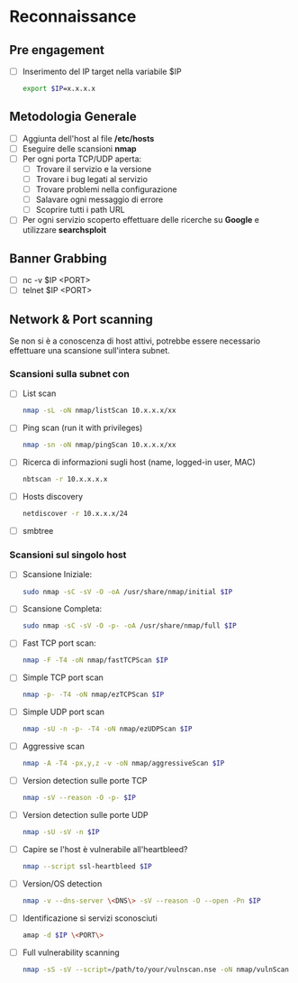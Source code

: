 # Reconnaissance

## Pre engagement
- [ ] Inserimento del IP target nella variabile $IP
	```bash
	export $IP=x.x.x.x
	```

## Metodologia Generale
- [ ] Aggiunta dell'host al file **/etc/hosts**
- [ ] Eseguire delle scansioni **nmap**
- [ ] Per ogni porta TCP/UDP aperta:
	- [ ] Trovare il servizio e la versione
	- [ ] Trovare i bug legati al servizio
	- [ ] Trovare problemi nella configurazione
	- [ ] Salavare ogni messaggio di errore
	- [ ] Scoprire tutti i path URL
- [ ] Per ogni servizio scoperto effettuare delle ricerche su **Google** e utilizzare **searchsploit**

## Banner Grabbing
- [ ] nc -v $IP \<PORT\>
- [ ] telnet $IP \<PORT\>

## Network & Port scanning
Se non si è a conoscenza di host attivi, potrebbe essere necessario effettuare una scansione sull'intera subnet.

### Scansioni sulla subnet con
- [ ] List scan
	```bash
	nmap -sL -oN nmap/listScan 10.x.x.x/xx
	```
- [ ] Ping scan (run it with privileges)
	```bash
	nmap -sn -oN nmap/pingScan 10.x.x.x/xx
	```
- [ ] Ricerca di informazioni sugli host (name, logged-in user, MAC)
	```bash
	nbtscan -r 10.x.x.x.x
	```
- [ ] Hosts discovery
	```bash
	netdiscover -r 10.x.x.x/24
	```
- [ ] smbtree

### Scansioni sul singolo host
- [ ] Scansione Iniziale:
	```bash
	sudo nmap -sC -sV -O -oA /usr/share/nmap/initial $IP
	```
- [ ] Scansione Completa:
	```bash
	sudo nmap -sC -sV -O -p- -oA /usr/share/nmap/full $IP
	```
- [ ] Fast TCP port scan:
	```bash
	nmap -F -T4 -oN nmap/fastTCPScan $IP
	```
- [ ] Simple TCP port scan
	```bash
	nmap -p- -T4 -oN nmap/ezTCPScan $IP
	```
- [ ] Simple UDP port scan
	```bash
	nmap -sU -n -p- -T4 -oN nmap/ezUDPScan $IP
	```
- [ ] Aggressive scan
	```bash
	nmap -A -T4 -px,y,z -v -oN nmap/aggressiveScan $IP
	```
- [ ] Version detection sulle porte TCP
	```bash
	nmap -sV --reason -O -p- $IP
	```
- [ ] Version detection sulle porte UDP
	```bash
	nmap -sU -sV -n $IP
	```
- [ ] Capire se l'host è vulnerabile all'heartbleed?
	```bash
	nmap --script ssl-heartbleed $IP
	```
- [ ] Version/OS detection
	```bash
	nmap -v --dns-server \<DNS\> -sV --reason -O --open -Pn $IP
	```
- [ ] Identificazione si servizi sconosciuti
	```bash
	amap -d $IP \<PORT\>
	```
- [ ] Full vulnerability scanning
	```bash
	nmap -sS -sV --script=/path/to/your/vulnscan.nse -oN nmap/vulnScan $IP
	```
